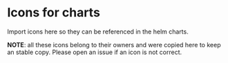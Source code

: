 # Icons for charts

Import icons here so they can be referenced in the helm charts.

**NOTE**: all these icons belong to their owners and were copied here to keep an stable copy. Please open an issue if an icon is not correct.
